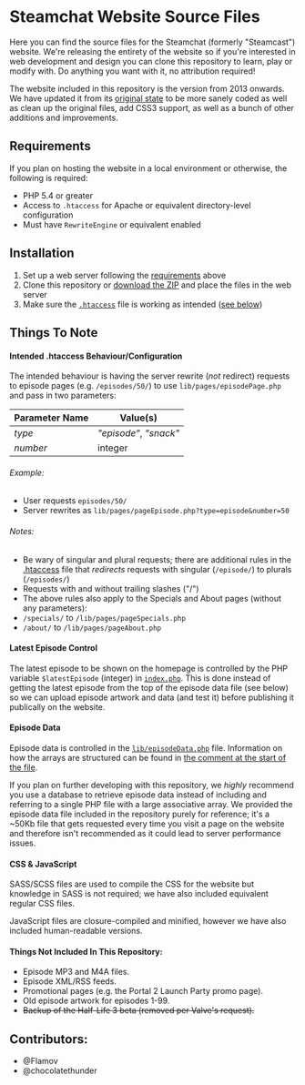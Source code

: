 # Steamchat Website Source Files

Here you can find the source files for the Steamchat (formerly "Steamcast") website. We're releasing the entirety of the website so if you're interested in web development and design you can clone this repository to learn, play or modify with. Do anything you want with it, no attribution required!

The website included in this repository is the version from 2013 onwards. We have updated it from its [original state](https://github.com/Flamov/steamchat-website/tree/c6ec7d23f21fbf421eb74abe7b1a97b9d83ec0c9) to be more sanely coded as well as clean up the original files, add CSS3 support, as well as a bunch of other additions and improvements.

## Requirements

If you plan on hosting the website in a local environment or otherwise, the following is required:

* PHP 5.4 or greater
* Access to `.htaccess` for Apache or equivalent directory-level configuration
 * Must have `RewriteEngine` or equivalent enabled

## Installation

1. Set up a web server following the [requirements](#requirements) above
2. Clone this repository or [download the ZIP](https://github.com/Flamov/steamchat-website/archive/master.zip) and place the files in the web server
3. Make sure the [`.htaccess`](.htaccess) file is working as intended ([see below](#intended-htaccess-behaviourconfiguration))

## Things To Note

#### Intended .htaccess Behaviour/Configuration

The intended behaviour is having the server rewrite (*not* redirect) requests to episode pages (e.g. `/episodes/50/`) to use `lib/pages/episodePage.php` and pass in two parameters:

| Parameter Name | Value(s) |
|---|---|
| *type* | *"episode"*, *"snack"* |
| *number* | integer |

###### Example:
* User requests `episodes/50/`
* Server rewrites as `lib/pages/pageEpisode.php?type=episode&number=50`

###### Notes:
* Be wary of singular and plural requests; there are additional rules in the [.htaccess](.htaccess) file that *redirects* requests with singular (`/episode/`) to plurals (`/episodes/`)
* Requests with and without trailing slashes ("/")
* The above rules also apply to the Specials and About pages (without any parameters):
 * `/specials/` to `/lib/pages/pageSpecials.php`
 * `/about/` to `/lib/pages/pageAbout.php`

#### Latest Episode Control

The latest episode to be shown on the homepage is controlled by the PHP variable `$latestEpisode` (integer) in [`index.php`](index.php#L3). This is done instead of getting the latest episode from the top of the episode data file (see below) so we can upload episode artwork and data (and test it) before publishing it publically on the website.

#### Episode Data

Episode data is controlled in the [`lib/episodeData.php`](lib/episodeData.php) file. Information on how the arrays are structured can be found in [the comment at the start of the file](lib/episodeData.php#L3-L16).

If you plan on further developing with this repository, we *highly* recommend you use a database to retrieve episode data instead of including and referring to a single PHP file with a large associative array. We provided the episode data file included in the repository purely for reference; it's a ~50Kb file that gets requested every time you visit a page on the website and therefore isn't recommended as it could lead to server performance issues.

#### CSS & JavaScript

SASS/SCSS files are used to compile the CSS for the website but knowledge in SASS is not required; we have also included equivalent regular CSS files.

JavaScript files are closure-compiled and minified, however we have also included human-readable versions.

#### Things Not Included In This Repository:
* Episode MP3 and M4A files.
* Episode XML/RSS feeds.
* Promotional pages (e.g. the Portal 2 Launch Party promo page).
* Old episode artwork for episodes 1-99.
* ~~Backup of the Half-Life 3 beta (removed per Valve's request).~~

## Contributors:
* @Flamov
* @chocolatethunder
